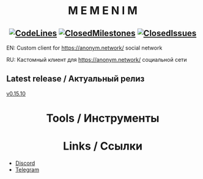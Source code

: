 # <div align="center">**M E M E N I M**</div>

## <div align="center">[![CodeLines](https://tokei.rs/b1/github/MEMENIM-Project/Memenim?category=code)](https://github.com/MEMENIM-Project/Memenim) [![ClosedMilestones](https://img.shields.io/github/milestones/closed/MEMENIM-Project/Memenim?style=flat)](https://github.com/MEMENIM-Project/Memenim/milestones?state=closed) [![ClosedIssues](https://img.shields.io/github/issues-closed/MEMENIM-Project/Memenim?style=flat)](https://github.com/MEMENIM-Project/Memenim/issues?q=is%3Aissue+is%3Aclosed)</div>


EN: Custom client for https://anonym.network/ social network

RU: Кастомный клиент для https://anonym.network/ социальной сети


## Latest release / Актуальный релиз

[v0.15.10](https://github.com/MEMENIM-Project/Memenim/releases/tag/v0.15.10)


# <div align="center">**Tools / Инструменты**</div>


# <div align="center">**Links / Ссылки**</div>

- [Discord](https://discord.gg/yfSrUwCmZ8)
- [Telegram](https://t.me/joinchat/Vf9B3XM5SM-zUbkf)


